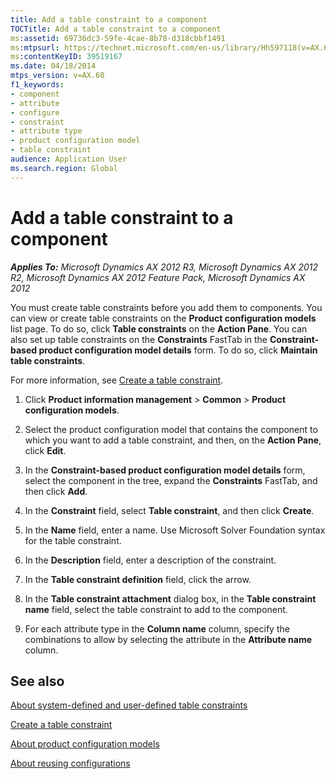 ```yaml
---
title: Add a table constraint to a component
TOCTitle: Add a table constraint to a component
ms:assetid: 69736dc3-59fe-4cae-8b78-d318cbbf1491
ms:mtpsurl: https://technet.microsoft.com/en-us/library/Hh597118(v=AX.60)
ms:contentKeyID: 39519167
ms.date: 04/18/2014
mtps_version: v=AX.60
f1_keywords:
- component
- attribute
- configure
- constraint
- attribute type
- product configuration model
- table constraint
audience: Application User
ms.search.region: Global
---
```


# Add a table constraint to a component 


_**Applies To:** Microsoft Dynamics AX 2012 R3, Microsoft Dynamics AX 2012 R2, Microsoft Dynamics AX 2012 Feature Pack, Microsoft Dynamics AX 2012_

You must create table constraints before you add them to components. You can view or create table constraints on the **Product configuration models** list page. To do so, click **Table constraints** on the **Action Pane**. You can also set up table constraints on the **Constraints** FastTab in the **Constraint-based product configuration model details** form. To do so, click **Maintain table constraints**.

For more information, see [Create a table constraint](create-a-table-constraint.md).

1.  Click **Product information management** \> **Common** \> **Product configuration models**.

2.  Select the product configuration model that contains the component to which you want to add a table constraint, and then, on the **Action Pane**, click **Edit**.

3.  In the **Constraint-based product configuration model details** form, select the component in the tree, expand the **Constraints** FastTab, and then click **Add**.

4.  In the **Constraint** field, select **Table constraint**, and then click **Create**.

5.  In the **Name** field, enter a name. Use Microsoft Solver Foundation syntax for the table constraint.

6.  In the **Description** field, enter a description of the constraint.

7.  In the **Table constraint definition** field, click the arrow.

8.  In the **Table constraint attachment** dialog box, in the **Table constraint name** field, select the table constraint to add to the component.

9.  For each attribute type in the **Column name** column, specify the combinations to allow by selecting the attribute in the **Attribute name** column.

## See also

[About system-defined and user-defined table constraints](about-system-defined-and-user-defined-table-constraints.md)

[Create a table constraint](create-a-table-constraint.md)

[About product configuration models](about-product-configuration-models.md)

[About reusing configurations](about-reusing-configurations.md)

  


